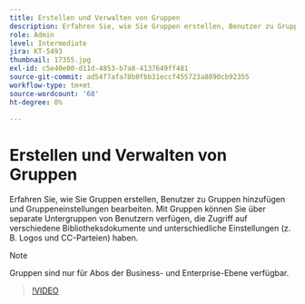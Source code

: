 ```yaml
---
title: Erstellen und Verwalten von Gruppen
description: Erfahren Sie, wie Sie Gruppen erstellen, Benutzer zu Gruppen hinzufügen und Gruppeneinstellungen bearbeiten.
role: Admin
level: Intermediate
jira: KT-5493
thumbnail: 17355.jpg
exl-id: c5e40e00-d11d-4853-b7a8-4137649ff481
source-git-commit: ad54f7afa78b0fbb31eccf455723a8890cb92355
workflow-type: tm+mt
source-wordcount: '68'
ht-degree: 0%

---
```


# Erstellen und Verwalten von Gruppen

Erfahren Sie, wie Sie Gruppen erstellen, Benutzer zu Gruppen hinzufügen und Gruppeneinstellungen bearbeiten. Mit Gruppen können Sie über separate Untergruppen von Benutzern verfügen, die Zugriff auf verschiedene Bibliotheksdokumente und unterschiedliche Einstellungen (z. B. Logos und CC-Parteien) haben.

>[!NOTE]
>
>Gruppen sind nur für Abos der Business- und Enterprise-Ebene verfügbar.

>[!VIDEO](https://video.tv.adobe.com/v/344682?quality=12&learn=on&hidetitle=true)
